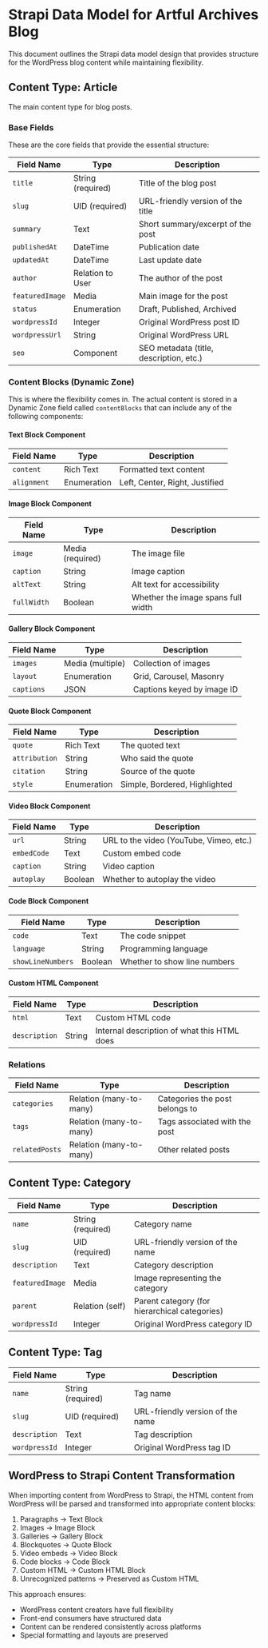 # Strapi Data Model for Artful Archives Blog

This document outlines the Strapi data model design that provides structure for the WordPress blog content while maintaining flexibility.

## Content Type: Article

The main content type for blog posts.

### Base Fields

These are the core fields that provide the essential structure:

| Field Name | Type | Description |
|------------|------|-------------|
| `title` | String (required) | Title of the blog post |
| `slug` | UID (required) | URL-friendly version of the title |
| `summary` | Text | Short summary/excerpt of the post |
| `publishedAt` | DateTime | Publication date |
| `updatedAt` | DateTime | Last update date |
| `author` | Relation to User | The author of the post |
| `featuredImage` | Media | Main image for the post |
| `status` | Enumeration | Draft, Published, Archived |
| `wordpressId` | Integer | Original WordPress post ID |
| `wordpressUrl` | String | Original WordPress URL |
| `seo` | Component | SEO metadata (title, description, etc.) |

### Content Blocks (Dynamic Zone)

This is where the flexibility comes in. The actual content is stored in a Dynamic Zone field called `contentBlocks` that can include any of the following components:

#### Text Block Component

| Field Name | Type | Description |
|------------|------|-------------|
| `content` | Rich Text | Formatted text content |
| `alignment` | Enumeration | Left, Center, Right, Justified |

#### Image Block Component

| Field Name | Type | Description |
|------------|------|-------------|
| `image` | Media (required) | The image file |
| `caption` | String | Image caption |
| `altText` | String | Alt text for accessibility |
| `fullWidth` | Boolean | Whether the image spans full width |

#### Gallery Block Component

| Field Name | Type | Description |
|------------|------|-------------|
| `images` | Media (multiple) | Collection of images |
| `layout` | Enumeration | Grid, Carousel, Masonry |
| `captions` | JSON | Captions keyed by image ID |

#### Quote Block Component

| Field Name | Type | Description |
|------------|------|-------------|
| `quote` | Rich Text | The quoted text |
| `attribution` | String | Who said the quote |
| `citation` | String | Source of the quote |
| `style` | Enumeration | Simple, Bordered, Highlighted |

#### Video Block Component

| Field Name | Type | Description |
|------------|------|-------------|
| `url` | String | URL to the video (YouTube, Vimeo, etc.) |
| `embedCode` | Text | Custom embed code |
| `caption` | String | Video caption |
| `autoplay` | Boolean | Whether to autoplay the video |

#### Code Block Component

| Field Name | Type | Description |
|------------|------|-------------|
| `code` | Text | The code snippet |
| `language` | String | Programming language |
| `showLineNumbers` | Boolean | Whether to show line numbers |

#### Custom HTML Component

| Field Name | Type | Description |
|------------|------|-------------|
| `html` | Text | Custom HTML code |
| `description` | String | Internal description of what this HTML does |

### Relations

| Field Name | Type | Description |
|------------|------|-------------|
| `categories` | Relation (many-to-many) | Categories the post belongs to |
| `tags` | Relation (many-to-many) | Tags associated with the post |
| `relatedPosts` | Relation (many-to-many) | Other related posts |

## Content Type: Category

| Field Name | Type | Description |
|------------|------|-------------|
| `name` | String (required) | Category name |
| `slug` | UID (required) | URL-friendly version of the name |
| `description` | Text | Category description |
| `featuredImage` | Media | Image representing the category |
| `parent` | Relation (self) | Parent category (for hierarchical categories) |
| `wordpressId` | Integer | Original WordPress category ID |

## Content Type: Tag

| Field Name | Type | Description |
|------------|------|-------------|
| `name` | String (required) | Tag name |
| `slug` | UID (required) | URL-friendly version of the name |
| `description` | Text | Tag description |
| `wordpressId` | Integer | Original WordPress tag ID |

## WordPress to Strapi Content Transformation

When importing content from WordPress to Strapi, the HTML content from WordPress will be parsed and transformed into appropriate content blocks:

1. Paragraphs → Text Block
2. Images → Image Block
3. Galleries → Gallery Block
4. Blockquotes → Quote Block
5. Video embeds → Video Block
6. Code blocks → Code Block
7. Custom HTML → Custom HTML Block
8. Unrecognized patterns → Preserved as Custom HTML

This approach ensures:
- WordPress content creators have full flexibility
- Front-end consumers have structured data
- Content can be rendered consistently across platforms
- Special formatting and layouts are preserved 